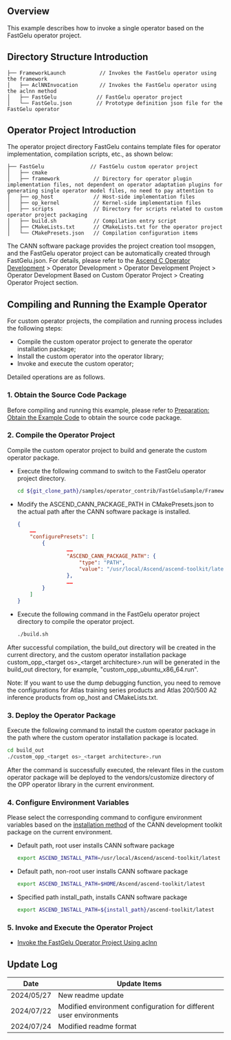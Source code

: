 ## Overview
This example describes how to invoke a single operator based on the FastGelu operator project.

## Directory Structure Introduction
``` 
├── FrameworkLaunch           // Invokes the FastGelu operator using the framework
│   ├── AclNNInvocation       // Invokes the FastGelu operator using the aclnn method
│   ├── FastGelu             // FastGelu operator project
│   └── FastGelu.json        // Prototype definition json file for the FastGelu operator
``` 

## Operator Project Introduction
The operator project directory FastGelu contains template files for operator implementation, compilation scripts, etc., as shown below:
``` 
├── FastGelu               // FastGelu custom operator project
│   ├── cmake
│   ├── framework           // Directory for operator plugin implementation files, not dependent on operator adaptation plugins for generating single operator model files, no need to pay attention to
│   ├── op_host             // Host-side implementation files
│   ├── op_kernel           // Kernel-side implementation files
│   ├── scripts             // Directory for scripts related to custom operator project packaging
│   ├── build.sh            // Compilation entry script
│   ├── CMakeLists.txt      // CMakeLists.txt for the operator project
│   └── CMakePresets.json   // Compilation configuration items
``` 
The CANN software package provides the project creation tool msopgen, and the FastGelu operator project can be automatically created through FastGelu.json. For details, please refer to the [Ascend C Operator Development](https://hiascend.com/document/redirect/CannCommunityOpdevAscendC) > Operator Development > Operator Development Project > Operator Development Based on Custom Operator Project > Creating Operator Project section.

## Compiling and Running the Example Operator
For custom operator projects, the compilation and running process includes the following steps:
- Compile the custom operator project to generate the operator installation package;
- Install the custom operator into the operator library;
- Invoke and execute the custom operator;

Detailed operations are as follows.

### 1. Obtain the Source Code Package
Before compiling and running this example, please refer to [Preparation: Obtain the Example Code](../README.en.md#codeready) to obtain the source code package.

### 2. Compile the Operator Project<a name="operatorcompile"></a>
Compile the custom operator project to build and generate the custom operator package.

- Execute the following command to switch to the FastGelu operator project directory.

  ```bash
  cd ${git_clone_path}/samples/operator_contrib/FastGeluSample/FrameworkLaunch/FastGelu
  ```

- Modify the ASCEND_CANN_PACKAGE_PATH in CMakePresets.json to the actual path after the CANN software package is installed.

  ```json
  {
      ……
      "configurePresets": [
          {
                  ……
                  "ASCEND_CANN_PACKAGE_PATH": {
                      "type": "PATH",
                      "value": "/usr/local/Ascend/ascend-toolkit/latest"   //Please replace with the actual path after the CANN software package is installed. eg:/home/HwHiAiUser/Ascend/ascend-toolkit/latest
                  },
                  ……
          }
      ]
  }
  ```

- Execute the following command in the FastGelu operator project directory to compile the operator project.

  ```bash
  ./build.sh
  ```

After successful compilation, the build_out directory will be created in the current directory, and the custom operator installation package custom_opp_\<target os>_\<target architecture>.run will be generated in the build_out directory, for example, "custom_opp_ubuntu_x86_64.run".

Note: If you want to use the dump debugging function, you need to remove the configurations for Atlas training series products and Atlas 200/500 A2 inference products from op_host and CMakeLists.txt.

### 3. Deploy the Operator Package

Execute the following command to install the custom operator package in the path where the custom operator installation package is located.
  ```bash
  cd build_out
  ./custom_opp_<target os>_<target architecture>.run
  ```
After the command is successfully executed, the relevant files in the custom operator package will be deployed to the vendors/customize directory of the OPP operator library in the current environment.

### 4. Configure Environment Variables

Please select the corresponding command to configure environment variables based on the [installation method](https://hiascend.com/document/redirect/CannCommunityInstSoftware) of the CANN development toolkit package on the current environment.
  - Default path, root user installs CANN software package
    ```bash
    export ASCEND_INSTALL_PATH=/usr/local/Ascend/ascend-toolkit/latest
    ```
  - Default path, non-root user installs CANN software package
    ```bash
    export ASCEND_INSTALL_PATH=$HOME/Ascend/ascend-toolkit/latest
    ```
  - Specified path install_path, installs CANN software package
    ```bash
    export ASCEND_INSTALL_PATH=${install_path}/ascend-toolkit/latest
    ```

### 5. Invoke and Execute the Operator Project
- [Invoke the FastGelu Operator Project Using aclnn](./AclNNInvocation/README.en.md)

## Update Log
  | Date       | Update Items |
  |------------|--------------|
  | 2024/05/27 | New readme update |
  | 2024/07/22 | Modified environment configuration for different user environments |
  | 2024/07/24 | Modified readme format |